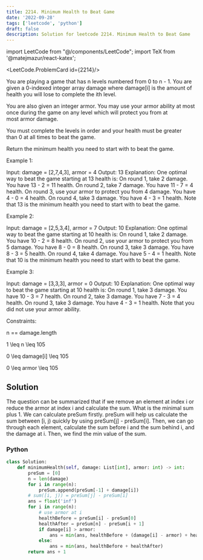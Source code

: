 ```yaml
---
title: 2214. Minimum Health to Beat Game
date: '2022-09-28'
tags: ['leetcode', 'python']
draft: false
description: Solution for leetcode 2214. Minimum Health to Beat Game
---
```

import LeetCode from "@/components/LeetCode";
import TeX from '@matejmazur/react-katex';

<LeetCode.ProblemCard id={2214}/>

You are playing a game that has n levels numbered from 0 to n - 1. You are given a 0-indexed integer array damage where damage[i] is the amount of health you will lose to complete the ith level.

You are also given an integer armor. You may use your armor ability at most once during the game on any level which will protect you from at most armor damage.

You must complete the levels in order and your health must be greater than 0 at all times to beat the game.

Return the minimum health you need to start with to beat the game.

Example 1:

Input: damage <TeX>=</TeX> [2,7,4,3], armor <TeX>=</TeX> 4
Output: 13
Explanation: One optimal way to beat the game starting at 13 health is:
On round 1, take 2 damage. You have 13 - 2 <TeX>=</TeX> 11 health.
On round 2, take 7 damage. You have 11 - 7 <TeX>=</TeX> 4 health.
On round 3, use your armor to protect you from 4 damage. You have 4 - 0 <TeX>=</TeX> 4 health.
On round 4, take 3 damage. You have 4 - 3 <TeX>=</TeX> 1 health.
Note that 13 is the minimum health you need to start with to beat the game.

Example 2:

Input: damage <TeX>=</TeX> [2,5,3,4], armor <TeX>=</TeX> 7
Output: 10
Explanation: One optimal way to beat the game starting at 10 health is:
On round 1, take 2 damage. You have 10 - 2 <TeX>=</TeX> 8 health.
On round 2, use your armor to protect you from 5 damage. You have 8 - 0 <TeX>=</TeX> 8 health.
On round 3, take 3 damage. You have 8 - 3 <TeX>=</TeX> 5 health.
On round 4, take 4 damage. You have 5 - 4 <TeX>=</TeX> 1 health.
Note that 10 is the minimum health you need to start with to beat the game.

Example 3:

Input: damage <TeX>=</TeX> [3,3,3], armor <TeX>=</TeX> 0
Output: 10
Explanation: One optimal way to beat the game starting at 10 health is:
On round 1, take 3 damage. You have 10 - 3 <TeX>=</TeX> 7 health.
On round 2, take 3 damage. You have 7 - 3 <TeX>=</TeX> 4 health.
On round 3, take 3 damage. You have 4 - 3 <TeX>=</TeX> 1 health.
Note that you did not use your armor ability.

Constraints:

n <TeX><TeX>=</TeX><TeX>=</TeX></TeX> damage.length

1 <TeX>\leq</TeX> n <TeX>\leq</TeX> 105

0 <TeX>\leq</TeX> damage[i] <TeX>\leq</TeX> 105

0 <TeX>\leq</TeX> armor <TeX>\leq</TeX> 105

## Solution
The question can be summarized that if we remove an element at index i  or reduce the armor at index i and calculate the sum. What is the minimal sum plus 1. We can calculate preSum firstly. preSum will help us calculate the sum between [i, j) quickly by using preSum[j] - preSum[i]. Then, we can go through each element, calculate the sum before i and the sum behind i, and the damage at i. Then, we find the min value of the sum. 

### Python
```python
class Solution:
    def minimumHealth(self, damage: List[int], armor: int) -> int:
        preSum = [0]
        n = len(damage)
        for i in range(n):
            preSum.append(preSum[-1] + damage[i])
        # sum([i, j)) = preSum[j] - preSum[i]
        ans = float('inf')
        for i in range(n):
            # use armor at i
            healthBefore = preSum[i] - preSum[0]
            healthAfter = preSum[n] - preSum[i + 1]
            if damage[i] > armor:
                ans = min(ans, healthBefore + (damage[i] - armor) + healthAfter)
            else:
                ans = min(ans, healthBefore + healthAfter)
        return ans + 1
```
